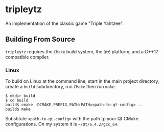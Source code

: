 # tripleytz
An implementation of the classic game "Triple Yahtzee".

## Building From Source
`tripleytz` requires the `CMake` build system, the `Qt6` platform, and a C++17 compatible compiler.

### Linux
To build on Linux at the command line, start in the main project directory, create a `build` subdirectory, run `CMake` then run `make`:
```console
$ mkdir build
$ cd build
build$ cmake -DCMAKE_PREFIX_PATH:PATH=<path-to-qt-config> ..
build$ make
```
Substitute `<path-to-qt-config>` with the path tp your Qt CMake configurations. On my system it is `~/Qt/6.4.2/gcc_64`.